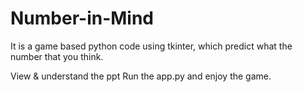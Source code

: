 # Number-in-Mind


It is a game based python code using tkinter, which predict what the number that you think. 


 View & understand the ppt
 Run the app.py and enjoy the game. 
